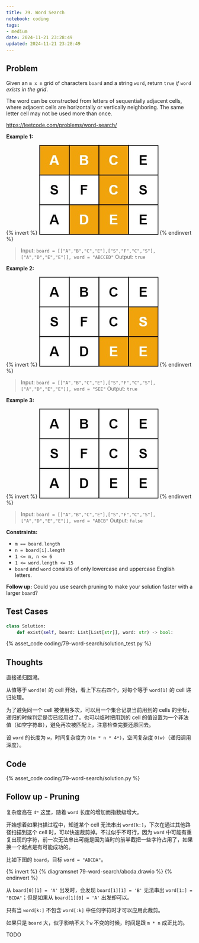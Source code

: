 ```yaml
---
title: 79. Word Search
notebook: coding
tags:
- medium
date: 2024-11-21 23:28:49
updated: 2024-11-21 23:28:49
---
```

## Problem

Given an `m x n` grid of characters `board` and a string `word`, return `true` _if_ `word` _exists in the grid_.

The word can be constructed from letters of sequentially adjacent cells, where adjacent cells are horizontally or vertically neighboring. The same letter cell may not be used more than once.

<https://leetcode.com/problems/word-search/>

**Example 1:**

{% invert %}
![case1](79-word-search/case1.png)
{% endinvert %}

> Input: `board = [["A","B","C","E"],["S","F","C","S"],["A","D","E","E"]], word = "ABCCED"`
> Output: `true`

**Example 2:**

{% invert %}
![case2](79-word-search/case2.png)
{% endinvert %}

> Input: `board = [["A","B","C","E"],["S","F","C","S"],["A","D","E","E"]], word = "SEE"`
> Output: `true`

**Example 3:**

{% invert %}
![case3](79-word-search/case3.png)
{% endinvert %}

> Input: `board = [["A","B","C","E"],["S","F","C","S"],["A","D","E","E"]], word = "ABCB"`
> Output: `false`

**Constraints:**

- `m == board.length`
- `n = board[i].length`
- `1 <= m, n <= 6`
- `1 <= word.length <= 15`
- `board` and `word` consists of only lowercase and uppercase English letters.

**Follow up:** Could you use search pruning to make your solution faster with a larger `board`?

## Test Cases

``` python
class Solution:
    def exist(self, board: List[List[str]], word: str) -> bool:
```

{% asset_code coding/79-word-search/solution_test.py %}

## Thoughts

直接递归回溯。

从值等于 `word[0]` 的 cell 开始，看上下左右四个，对每个等于 `word[1]` 的 cell 递归处理。

为了避免同一个 cell 被使用多次，可以用一个集合记录当前用到的 cells 的坐标，递归的时候判定是否已经用过了。也可以临时把用到的 cell 的值设置为一个非法值（如空字符串），避免再次被匹配上，注意检查完要还原回去。

设 `word` 的长度为 `w`，时间复杂度为 `O(m * n * 4ʷ)`，空间复杂度 `O(w)`（递归调用深度）。

## Code

{% asset_code coding/79-word-search/solution.py %}

## Follow up - Pruning

复杂度高在 `4ʷ` 这里，随着 `word` 长度的增加而指数级增大。

开始想着如果扫描过程中，知道某个 cell 无法串出 `word[k:]`，下次在通过其他路径扫描到这个 cell 时，可以快速裁剪掉。不过似乎不可行，因为 `word` 中可能有重复出现的字符，前一次无法串出可能是因为当时的前半截把一些字符占用了，如果换一个起点是有可能成功的。

比如下图的 `board`，目标 `word = "ABCDA"`。

{% invert %}
{% diagramsnet 79-word-search/abcda.drawio %}
{% endinvert %}

从 `board[0][1] = 'A'` 出发时，会发现 `board[1][1] = 'B'` 无法串出 `word[1:] = "BCDA"`；但是如果从 `board[1][0] = 'A'` 出发却可以。

只有当 `word[k:]` 不包含 `word[:k]` 中任何字符时才可以应用此裁剪。

如果只是 `board` 大，似乎影响不大？`w` 不变的时候，时间是跟 `m * n` 成正比的。

TODO
